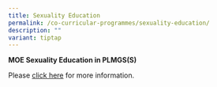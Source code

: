 ```yaml
---
title: Sexuality Education
permalink: /co-curricular-programmes/sexuality-education/
description: ""
variant: tiptap
---
```

<p><strong>MOE Sexuality Education in PLMGS(S)</strong>
</p>
<p>Please <a href="/files/2025_Info_on_SEd_for_website.pdf" rel="noopener nofollow" target="_blank">click here</a> for
more information.</p>